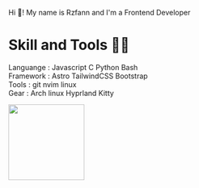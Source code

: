 <p align="left">Hi 👋! My name is Rzfann and I'm a Frontend Developer</p>

# Skill and Tools 👨‍💻


Languange  : Javascript C Python Bash<br>
Framework : Astro TailwindCSS Bootstrap<br> 
Tools : git nvim linux<br> 
Gear : Arch linux Hyprland Kitty 


<img align="left" height="150" src="https://media.tenor.com/mWOA0c_KSgIAAAAi/chibi-anime.gif"  />
